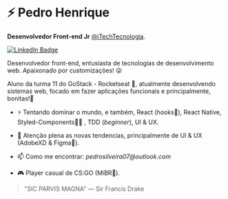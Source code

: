 # ⚡ Pedro Henrique

**Desenvolvedor Front-end Jr** [@iTechTecnologia](https://github.com/Itech-Tecnologia).

[![LinkedIn Badge](https://img.shields.io/badge/linkedin--%238f2d07?style=for-the-badge&logo=linkedin&logoColor=white)](https://www.linkedin.com/in/pedrohenrque/)

Desenvolvedor front-end, entusiasta de tecnologias de desenvolvimento web. Apaixonado por customizações! 😜

Aluno da turma 11 do GoStack - Rocketseat 🚀, atualmente desenvolvendo sistemas web, focado em fazer aplicações funcionais e principalmente, bonitas!💅 


- ⚡ Tentando dominar o mundo, e também, React (hooks💜), React Native, Styled-Components💜💜 , TDD (_beginner_), UI & UX. 

- 💬 Atenção plena as novas tendencias, principalmente de UI & UX (AdobeXD & Figma💜).

- 📫 Como me encontrar: _pedrosilveira07@outlook.com_

- 🎮 Player casual de CS:GO (MiBR💜).

> "SIC PARVIS MAGNA" ― Sir Francis Drake
